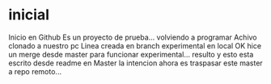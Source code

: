 # inicial
Inicio en Github
Es un proyecto de prueba... volviendo a programar
Achivo clonado a nuestro pc
Linea creada en branch experimental en local
OK hice un merge desde master para funcionar experimental... resulto y esto esta escrito desde readme en Master
la intencion ahora es traspasar este master a repo remoto...